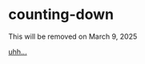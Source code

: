 # counting-down

This will be removed on March 9, 2025

[uhh...](https://brahmayatmika.github.io/counting-down/)
